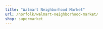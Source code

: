 ```yaml
---
title: "Walmart Neighborhood Market"
url: /norfolk/walmart-neighborhood-market/
shop: supermarket
---
```

